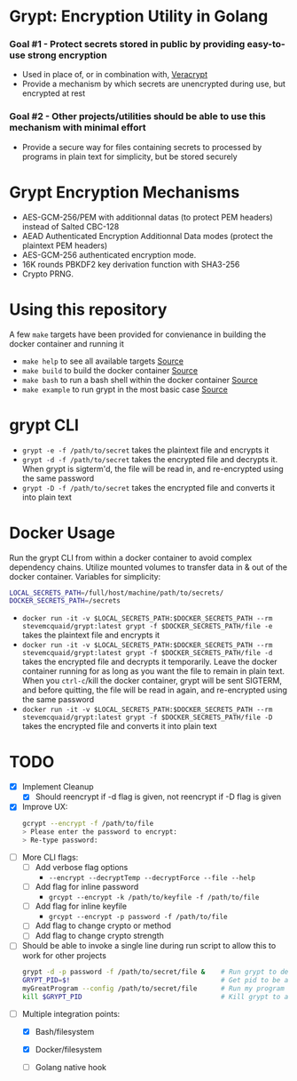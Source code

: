 # Grypt: Encryption Utility in Golang

### Goal #1 - Protect secrets stored in public by providing easy-to-use strong encryption
  * Used in place of, or in combination with, [Veracrypt](https://en.wikipedia.org/wiki/VeraCrypt)
  * Provide a mechanism by which secrets are unencrypted during use, but encrypted at rest
### Goal #2 - Other projects/utilities should be able to use this mechanism with minimal effort
  * Provide a secure way for files containing secrets to processed by programs in plain text for simplicity, but be stored securely

# Grypt Encryption Mechanisms
  - AES-GCM-256/PEM with additionnal datas (to protect PEM headers) instead of Salted CBC-128
  - AEAD Authenticated Encryption Additionnal Data modes (protect the plaintext PEM headers)
  - AES-GCM-256 authenticated encryption mode.
  - 16K rounds PBKDF2 key derivation function with SHA3-256
  - Crypto PRNG.

# Using this repository
A few `make` targets have been provided for convienance in building the docker container and running it
  - `make help` to see all available targets [Source](Makefile#L22)
  - `make build` to build the docker container [Source](scripts/build.sh)
  - `make bash` to run a bash shell within the docker container [Source](scripts/bash.sh)
  - `make example` to run grypt in the most basic case [Source](scripts/example.sh)

# grypt CLI
  - `grypt -e -f /path/to/secret` takes the plaintext file and encrypts it
  - `grypt -d -f /path/to/secret` takes the encrypted file and decrypts it. When grypt is sigterm'd, the file will be read in, and re-encrypted using the same password
  - `grypt -D -f /path/to/secret` takes the encrypted file and converts it into plain text

# Docker Usage
  Run the grypt CLI from within a docker container to avoid complex dependency chains.  Utilize mounted volumes to transfer data in & out of the docker container.
  Variables for simplicity:
  ```bash
  LOCAL_SECRETS_PATH=/full/host/machine/path/to/secrets/
  DOCKER_SECRETS_PATH=/secrets
  ```
  - `docker run -it -v $LOCAL_SECRETS_PATH:$DOCKER_SECRETS_PATH --rm stevemcquaid/grypt:latest grypt -f $DOCKER_SECRETS_PATH/file -e` takes the plaintext file and encrypts it
  - `docker run -it -v $LOCAL_SECRETS_PATH:$DOCKER_SECRETS_PATH --rm stevemcquaid/grypt:latest grypt -f $DOCKER_SECRETS_PATH/file -d` takes the encrypted file and decrypts it temporarily. Leave the docker container running for as long as you want the file to remain in plain text. When you `ctrl-c`/kill the docker container, grypt will be sent SIGTERM, and before quitting, the file will be read in again, and re-encrypted using the same password
  - `docker run -it -v $LOCAL_SECRETS_PATH:$DOCKER_SECRETS_PATH --rm stevemcquaid/grypt:latest grypt -f $DOCKER_SECRETS_PATH/file -D` takes the encrypted file and converts it into plain text


# TODO
  - [x] Implement Cleanup
    - [x] Should reencrypt if -d flag is given, not reencrypt if -D flag is given
  - [x] Improve UX:
      ```bash
      gcrypt --encrypt -f /path/to/file
      > Please enter the password to encrypt:
      > Re-type password:
      ```
  - [ ] More CLI flags:
    - [ ] Add verbose flag options
      * `--encrypt --decryptTemp --decryptForce --file --help`
    - [ ] Add flag for inline password
      * `grcypt --encrypt -k /path/to/keyfile -f /path/to/file`
    - [ ] Add flag for inline keyfile
      * `grcypt --encrypt -p password -f /path/to/file`
    - [ ] Add flag to change crypto or method
    - [ ] Add flag to change crypto strength
  - [ ] Should be able to invoke a single line during run script to allow this to work for other projects
      ```bash
      grypt -d -p password -f /path/to/secret/file &    # Run grypt to decrypt the file and send it to background
      GRYPT_PID=$!                                      # Get pid to be able to easily kill it later
      myGreatProgram --config /path/to/secret/file      # Run my program using file now decrypted to plaintext
      kill $GRYPT_PID                                   # Kill grypt to automatically re-encrypt the file
      ```
  - [ ] Multiple integration points:
      - [x] Bash/filesystem
      - [x] Docker/filesystem
      - [ ] Golang native hook
    